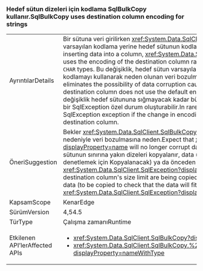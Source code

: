 ### <a name="sqlbulkcopy-uses-destination-column-encoding-for-strings"></a><span data-ttu-id="1139b-101">Hedef sütun dizeleri için kodlama SqlBulkCopy kullanır.</span><span class="sxs-lookup"><span data-stu-id="1139b-101">SqlBulkCopy uses destination column encoding for strings</span></span>

|   |   |
|---|---|
|<span data-ttu-id="1139b-102">Ayrıntılar</span><span class="sxs-lookup"><span data-stu-id="1139b-102">Details</span></span>|<span data-ttu-id="1139b-103">Bir sütuna veri girilirken <xref:System.Data.SqlClient.SqlBulkCopy?displayProperty=name> için varsayılan kodlama yerine hedef sütunun kodlamasını kullanır <code>VARCHAR</code> ve <code>CHAR</code> türleri.</span><span class="sxs-lookup"><span data-stu-id="1139b-103">When inserting data into a column, <xref:System.Data.SqlClient.SqlBulkCopy?displayProperty=name> uses the encoding of the destination column rather than the default encoding for <code>VARCHAR</code> and <code>CHAR</code> types.</span></span> <span data-ttu-id="1139b-104">Bu değişiklik, hedef sütun varsayılan kodlamayı kullanmadığında varsayılan kodlamayı kullanarak neden olunan veri bozulması olasılığını ortadan kaldırır.</span><span class="sxs-lookup"><span data-stu-id="1139b-104">This change eliminates the possibility of data corruption caused by using the default encoding when the destination column does not use the default encoding.</span></span> <span data-ttu-id="1139b-105">Nadiren de olsa, şifrelemede yapılan değişiklik hedef sütununa sığmayacak kadar büyük veri oluşturursa, mevcut bir uygulamayı bir SqlException özel durum oluşturabilir.</span><span class="sxs-lookup"><span data-stu-id="1139b-105">In rare cases, an existing application may throw a SqlException exception if the change in encoding produces data that is too big to fit into the destination column.</span></span>|
|<span data-ttu-id="1139b-106">Öneri</span><span class="sxs-lookup"><span data-stu-id="1139b-106">Suggestion</span></span>|<span data-ttu-id="1139b-107">Bekler <xref:System.Data.SqlClient.SqlBulkCopy?displayProperty=name> artık kodlama farklar nedeniyle veri bozulmasına neden.</span><span class="sxs-lookup"><span data-stu-id="1139b-107">Expect that <xref:System.Data.SqlClient.SqlBulkCopy?displayProperty=name> will no longer corrupt data due to encoding differences.</span></span> <span data-ttu-id="1139b-108">Hedef sütunun sınırına yakın dizeleri kopyalanır, data (verileri hedef sütunu sığacak şekilde denetlemek için Kopyalanacak) ya da önceden kodlamak gerekli olabilir veya catch <xref:System.Data.SqlClient.SqlException?displayProperty=name>s.</span><span class="sxs-lookup"><span data-stu-id="1139b-108">If strings near the destination column's size limit are being copied, it may be necessary to either pre-encode data (to be copied to check that the data will fit in the destination column) or catch <xref:System.Data.SqlClient.SqlException?displayProperty=name>s.</span></span>|
|<span data-ttu-id="1139b-109">Kapsam</span><span class="sxs-lookup"><span data-stu-id="1139b-109">Scope</span></span>|<span data-ttu-id="1139b-110">Kenar</span><span class="sxs-lookup"><span data-stu-id="1139b-110">Edge</span></span>|
|<span data-ttu-id="1139b-111">Sürüm</span><span class="sxs-lookup"><span data-stu-id="1139b-111">Version</span></span>|<span data-ttu-id="1139b-112">4,5</span><span class="sxs-lookup"><span data-stu-id="1139b-112">4.5</span></span>|
|<span data-ttu-id="1139b-113">Tür</span><span class="sxs-lookup"><span data-stu-id="1139b-113">Type</span></span>|<span data-ttu-id="1139b-114">Çalışma zamanı</span><span class="sxs-lookup"><span data-stu-id="1139b-114">Runtime</span></span>|
|<span data-ttu-id="1139b-115">Etkilenen API’ler</span><span class="sxs-lookup"><span data-stu-id="1139b-115">Affected APIs</span></span>|<ul><li><xref:System.Data.SqlClient.SqlBulkCopy?displayProperty=nameWithType></li><li><xref:System.Data.SqlClient.SqlBulkCopy.%23ctor(System.Data.SqlClient.SqlConnection)?displayProperty=nameWithType></li></ul>|

